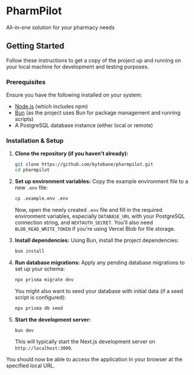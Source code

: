# PharmPilot

All-in-one solution for your pharmacy needs

## Getting Started

Follow these instructions to get a copy of the project up and running on your local machine for development and testing purposes.

### Prerequisites

Ensure you have the following installed on your system:

- [Node.js](https://nodejs.org/) (which includes npm)
- [Bun](https://bun.sh/) (as the project uses Bun for package management and running scripts)
- A PostgreSQL database instance (either local or remote)

### Installation & Setup

1.  **Clone the repository (if you haven't already):**
    ```bash
    git clone https://github.com/bytebane/pharmpilot.git
    cd pharmpilot
    ```

2.  **Set up environment variables:**
    Copy the example environment file to a new `.env` file:
    ```bash
    cp .example.env .env
    ```
    Now, open the newly created `.env` file and fill in the required environment variables, especially `DATABASE_URL` with your PostgreSQL connection string, and `NEXTAUTH_SECRET`. You'll also need `BLOB_READ_WRITE_TOKEN` if you're using Vercel Blob for file storage.

3.  **Install dependencies:**
    Using Bun, install the project dependencies:
    ```bash
    bun install
    ```

4.  **Run database migrations:**
    Apply any pending database migrations to set up your schema:
    ```bash
    npx prisma migrate dev
    ```
    You might also want to seed your database with initial data (if a seed script is configured):
    ```bash
    npx prisma db seed
    ```

5.  **Start the development server:**
    ```bash
    bun dev
    ```
    This will typically start the Next.js development server on `http://localhost:3000`.

You should now be able to access the application in your browser at the specified local URL.
